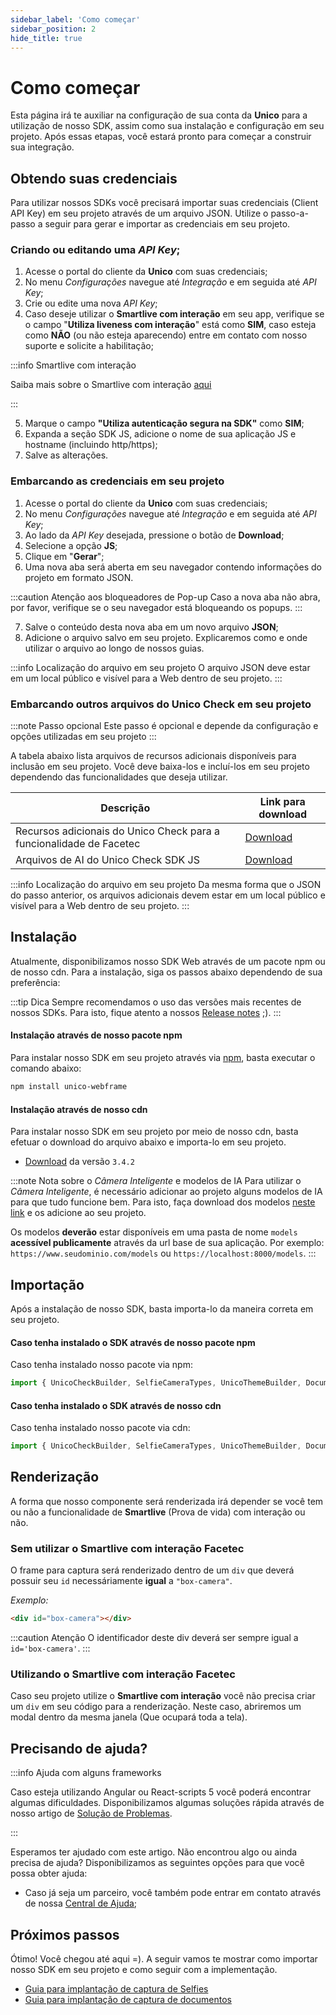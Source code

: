 ```yaml
---
sidebar_label: 'Como começar'
sidebar_position: 2
hide_title: true
---
```


# Como começar

Esta página irá te auxiliar na configuração de sua conta da **Unico** para a utilização de nosso SDK, assim como sua instalação e configuração em seu projeto. Após essas etapas, você estará pronto para começar a construir sua integração.

## Obtendo suas credenciais

Para utilizar nossos SDKs você precisará importar suas credenciais (Client API Key) em seu projeto através de um arquivo JSON. Utilize o passo-a-passo a seguir para gerar e importar as credenciais em seu projeto.

### Criando ou editando uma *API Key*;

1. Acesse o portal do cliente da **Unico** com suas credenciais;
2. No menu *Configurações* navegue até *Integração* e em seguida até *API Key*;
3. Crie ou edite uma nova *API Key*;
4. Caso deseje utilizar o **Smartlive com interação** em seu app, verifique se o campo "**Utiliza liveness com interação**" está como **SIM**, caso esteja como **NÃO** (ou não esteja aparecendo) entre em contato com nosso suporte e solicite a habilitação;

:::info Smartlive com interação

Saiba mais sobre o Smartlive com interação [aqui](/conceitos-importantes#smartlive-com-interação)

:::

5. Marque o campo **"Utiliza autenticação segura na SDK"** como **SIM**;
6. Expanda a seção SDK JS, adicione o nome de sua aplicação JS e hostname (incluindo http/https);
7. Salve as alterações.

### Embarcando as credenciais em seu projeto

1. Acesse o portal do cliente da **Unico** com suas credenciais;
2. No menu *Configurações* navegue até *Integração* e em seguida até *API Key*;
3. Ao lado da *API Key* desejada, pressione o botão de **Download**;
4. Selecione a opção **JS**;
5. Clique em "**Gerar**";
6. Uma nova aba será aberta em seu navegador contendo informações do projeto em formato JSON.

:::caution Atenção aos bloqueadores de Pop-up
Caso a nova aba não abra, por favor, verifique se o seu navegador está bloqueando os popups.
:::

7. Salve o conteúdo desta nova aba em um novo arquivo **JSON**;
8. Adicione o arquivo salvo em seu projeto. Explicaremos como e onde utilizar o arquivo ao longo de nossos guias.

<!-- TODO Destacar que o arquivo precisa estar em um lugar público -->

:::info Localização do arquivo em seu projeto
O arquivo JSON deve estar em um local público e visível para a Web dentro de seu projeto.
:::

### Embarcando outros arquivos do Unico Check em seu projeto

:::note Passo opcional
Este passo é opcional e depende da configuração e opções utilizadas em seu projeto
:::

A tabela abaixo lista arquivos de recursos adicionais disponíveis para inclusão em seu projeto. Você deve baixa-los e incluí-los em seu projeto dependendo das funcionalidades que deseja utilizar.

<!-- TODO Entender o que sao os arquivos adicionais e pra que servem -->

| Descrição	| Link para download |
| --------- | ------------------ |
| Recursos adicionais do Unico Check para a funcionalidade de Facetec  | [Download](https://cdn.unico.io/sdk/check/facetec/unico-sdk-resources.zip)  |
| Arquivos de AI do Unico Check SDK JS | [Download](https://cdn.unico.io/sdk/check/bio/models.zip)  |

:::info Localização do arquivo em seu projeto
Da mesma forma que o JSON do passo anterior, os arquivos adicionais devem estar em um local público e visível para a Web dentro de seu projeto.
:::

## Instalação

Atualmente, disponibilizamos nosso SDK Web através de um pacote npm ou de nosso cdn. Para a instalação, siga os passos abaixo dependendo de sua preferência:

:::tip Dica
Sempre recomendamos o uso das versões mais recentes de nossos SDKs. Para isto, fique atento a nossos [Release notes](release-notes) ;).
:::

#### Instalação através de nosso pacote npm
Para instalar nosso SDK em seu projeto através via [npm](https://www.npmjs.com/package/unico-webframe), basta executar o comando abaixo: 

```bash
npm install unico-webframe
```

#### Instalação através de nosso cdn
Para instalar nosso SDK em seu projeto por meio de nosso cdn, basta efetuar o download do arquivo abaixo e importa-lo em seu projeto.

- [Download](https://cdn.unico.io/sdk/check/bio/unico-webframe-3.4.2.zip) da versão `3.4.2` 


:::note Nota sobre o *Câmera Inteligente* e modelos de IA
Para utilizar o *Câmera Inteligente*, é necessário adicionar ao projeto alguns modelos de IA para que tudo funcione bem. Para isto, faça download dos modelos [neste link](https://cdn.unico.io/sdk/check/bio/models.zip) e os adicione ao seu projeto. 

Os modelos **deverão** estar disponíveis em uma pasta de nome `models` **acessível publicamente** através da url base de sua aplicação. Por exemplo:  `https://www.seudominio.com/models` ou `https://localhost:8000/models`.
:::

## Importação

Após a instalação de nosso SDK, basta importa-lo da maneira correta em seu projeto. 

#### Caso tenha instalado o SDK através de nosso pacote npm

Caso tenha instalado nosso pacote via npm:
```javascript
import { UnicoCheckBuilder, SelfieCameraTypes, UnicoThemeBuilder, DocumentCameraTypes } from 'unico-webframe'
```

#### Caso tenha instalado o SDK através de nosso cdn

Caso tenha instalado nosso pacote via cdn:
```javascript
import { UnicoCheckBuilder, SelfieCameraTypes, UnicoThemeBuilder, DocumentCameraTypes } from '../js/unico-webframe-version.min.js'
```  

## Renderização

A forma que nosso componente será renderizada irá depender se você tem ou não a funcionalidade de **Smartlive** (Prova de vida) com interação ou não.

### Sem utilizar o **Smartlive com interação Facetec**

O frame para captura será renderizado dentro de um `div` que deverá possuir seu `id` necessáriamente **igual** a `"box-camera"`.

*Exemplo:*
```html
<div id="box-camera"></div>
```

:::caution Atenção
O identificador deste div deverá ser sempre igual a `id='box-camera'`.
:::

### Utilizando o **Smartlive com interação Facetec** 

Caso seu projeto utilize o **Smartlive com interação** você não precisa criar um `div` em seu código para a renderização. Neste caso, abriremos um modal dentro da mesma janela (Que ocupará toda a tela).

## Precisando de ajuda?

:::info Ajuda com alguns frameworks

Caso esteja utilizando Angular ou React-scripts 5 você poderá encontrar algumas dificuldades. Disponibilizamos algumas soluções rápida através de nosso artigo de [Solução de Problemas](solucao-problemas).

:::


Esperamos ter ajudado com este artigo. Não encontrou algo ou ainda precisa de ajuda? Disponibilizamos as seguintes opções para que você possa obter ajuda:

- Caso já seja um parceiro, você também pode entrar em contato através de nossa [Central de Ajuda](https://ajuda.unico.io/hc/pt-br/categories/360002344171);

## Próximos passos

Ótimo! Você chegou até aqui =). A seguir vamos te mostrar como importar nosso SDK em seu projeto e como seguir com a implementação.

- [Guia para implantação de captura de Selfies](fluxos/captura-selfies)
- [Guia para implantação de captura de documentos](fluxos/verificacao-documentos)

